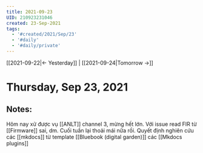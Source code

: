 ```yaml
---
title: 2021-09-23
UID: 210923231046
created: 23-Sep-2021
tags:
  - '#created/2021/Sep/23'
  - '#daily'
  - '#daily/private'
---
```

[[2021-09-22|<- Yesterday]] | [[2021-09-24|Tomorrow ->]]
# Thursday, Sep 23, 2021

## Notes:
Hôm nay xử được vụ [[ANLT]] channel 3, mừng hết lớn. Với issue read FIR từ [[Firmware]] sai, dm. Cuối tuần lại thoải mái nữa rồi.
Quyết định nghiên cứu các [[mkdocs]] từ template [[Bluebook (digital garden)]]
các [[Mkdocs plugins]]

